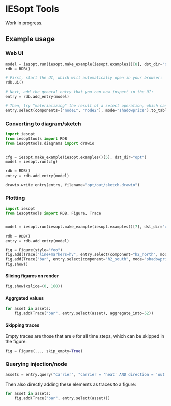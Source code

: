 # IESopt Tools

Work in progress.

## Example usage

### Web UI

```python
model = iesopt.run(iesopt.make_example(iesopt.examples()[8], dst_dir="opt"))
rdb = RDB()

# First, start the UI, which will automatically open in your browser:
rdb.ui()

# Next, add the general entry that you can now inspect in the UI:
entry = rdb.add_entry(model)

# Then, try "materializing" the result of a select operation, which can then be used in the UI:
entry.select(components=["node1", "node2"], mode="shadowprice").to_table("prices")
```

### Converting to diagram/sketch

```python
import iesopt
from iesopttools import RDB
from iesopttools.diagrams import drawio


cfg = iesopt.make_example(iesopt.examples()[5], dst_dir="opt")
model = iesopt.run(cfg)

rdb = RDB()
entry = rdb.add_entry(model)

drawio.write_entry(entry, filename="opt/out/sketch.drawio")
```

### Plotting

```python
import iesopt
from iesopttools import RDB, Figure, Trace


model = iesopt.run(iesopt.make_example(iesopt.examples()[7], dst_dir="opt"))

rdb = RDB()
entry = rdb.add_entry(model)

fig = Figure(style="foo")
fig.add(Trace("line+markers+hv", entry.select(component="h2_north", mode="shadowprice"), name="North", sign=-1.0))
fig.add(Trace("bar", entry.select(component="h2_south", mode="shadowprice"), name="South", sign=-1.0))
fig.show()
```

#### Slicing figures on render

```python
fig.show(xslice=(0, 168))
```

#### Aggrgated values

```python
for asset in assets:
    fig.add(Trace("bar", entry.select(asset), aggregate_into=52))
```

#### Skipping traces

Empty traces are those that are `0` for all time steps, which can be skipped in the figure:

```python
fig = Figure(..., skip_empty=True)
```

### Querying injection/node

```python
assets = entry.query("carrier", "carrier = 'heat' AND direction = 'out' AND node IN ('grid_heat', 'grid_sim')")
```

Then also directly adding these elements as traces to a figure:

```python
for asset in assets:
    fig.add(Trace("bar", entry.select(asset)))
```
